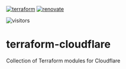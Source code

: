[![terraform](https://img.shields.io/badge/Terraform-purple?style=for-the-badge&logo=terraform)](https://www.terraform.io/)
[![renovate](https://img.shields.io/badge/renovate-enabled-brightgreen?style=for-the-badge&logo=renovatebot)](https://github.com/renovatebot/renovate)

![visitors](https://visitor-badge.glitch.me/badge?page_id=qman-being.terraform-cloudflare&left_color=black&right_color=red)

# terraform-cloudflare
Collection of Terraform modules for Cloudflare
